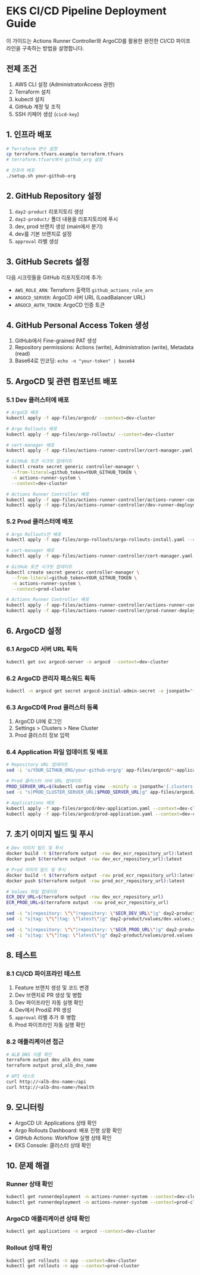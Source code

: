 # EKS CI/CD Pipeline Deployment Guide

이 가이드는 Actions Runner Controller와 ArgoCD를 활용한 완전한 CI/CD 파이프라인을 구축하는 방법을 설명합니다.

## 전제 조건

1. AWS CLI 설정 (AdministratorAccess 권한)
2. Terraform 설치
3. kubectl 설치
4. GitHub 계정 및 조직
5. SSH 키페어 생성 (`cicd-key`)

## 1. 인프라 배포

```bash
# Terraform 변수 설정
cp terraform.tfvars.example terraform.tfvars
# terraform.tfvars에서 github_org 설정

# 인프라 배포
./setup.sh your-github-org
```

## 2. GitHub Repository 설정

1. `day2-product` 리포지토리 생성
2. `day2-product/` 폴더 내용을 리포지토리에 푸시
3. dev, prod 브랜치 생성 (main에서 분기)
4. dev를 기본 브랜치로 설정
5. `approval` 라벨 생성

## 3. GitHub Secrets 설정

다음 시크릿들을 GitHub 리포지토리에 추가:

- `AWS_ROLE_ARN`: Terraform 출력의 `github_actions_role_arn`
- `ARGOCD_SERVER`: ArgoCD 서버 URL (LoadBalancer URL)
- `ARGOCD_AUTH_TOKEN`: ArgoCD 인증 토큰

## 4. GitHub Personal Access Token 생성

1. GitHub에서 Fine-grained PAT 생성
2. Repository permissions: Actions (write), Administration (write), Metadata (read)
3. Base64로 인코딩: `echo -n "your-token" | base64`

## 5. ArgoCD 및 관련 컴포넌트 배포

### 5.1 Dev 클러스터에 배포

```bash
# ArgoCD 배포
kubectl apply -f app-files/argocd/ --context=dev-cluster

# Argo Rollouts 배포
kubectl apply -f app-files/argo-rollouts/ --context=dev-cluster

# cert-manager 배포
kubectl apply -f app-files/actions-runner-controller/cert-manager.yaml --context=dev-cluster

# GitHub 토큰 시크릿 업데이트
kubectl create secret generic controller-manager \
  --from-literal=github_token=YOUR_GITHUB_TOKEN \
  -n actions-runner-system \
  --context=dev-cluster

# Actions Runner Controller 배포
kubectl apply -f app-files/actions-runner-controller/actions-runner-controller.yaml --context=dev-cluster
kubectl apply -f app-files/actions-runner-controller/dev-runner-deployment.yaml --context=dev-cluster
```

### 5.2 Prod 클러스터에 배포

```bash
# Argo Rollouts만 배포
kubectl apply -f app-files/argo-rollouts/argo-rollouts-install.yaml --context=prod-cluster

# cert-manager 배포
kubectl apply -f app-files/actions-runner-controller/cert-manager.yaml --context=prod-cluster

# GitHub 토큰 시크릿 업데이트
kubectl create secret generic controller-manager \
  --from-literal=github_token=YOUR_GITHUB_TOKEN \
  -n actions-runner-system \
  --context=prod-cluster

# Actions Runner Controller 배포
kubectl apply -f app-files/actions-runner-controller/actions-runner-controller.yaml --context=prod-cluster
kubectl apply -f app-files/actions-runner-controller/prod-runner-deployment.yaml --context=prod-cluster
```

## 6. ArgoCD 설정

### 6.1 ArgoCD 서버 URL 획득

```bash
kubectl get svc argocd-server -n argocd --context=dev-cluster
```

### 6.2 ArgoCD 관리자 패스워드 획득

```bash
kubectl -n argocd get secret argocd-initial-admin-secret -o jsonpath="{.data.password}" --context=dev-cluster | base64 -d
```

### 6.3 ArgoCD에 Prod 클러스터 등록

1. ArgoCD UI에 로그인
2. Settings > Clusters > New Cluster
3. Prod 클러스터 정보 입력

### 6.4 Application 파일 업데이트 및 배포

```bash
# Repository URL 업데이트
sed -i 's/YOUR_GITHUB_ORG/your-github-org/g' app-files/argocd/*-application.yaml

# Prod 클러스터 서버 URL 업데이트
PROD_SERVER_URL=$(kubectl config view --minify -o jsonpath='{.clusters[?(@.name=="prod-cluster")].cluster.server}')
sed -i "s|PROD_CLUSTER_SERVER_URL|$PROD_SERVER_URL|g" app-files/argocd/prod-application.yaml

# Applications 배포
kubectl apply -f app-files/argocd/dev-application.yaml --context=dev-cluster
kubectl apply -f app-files/argocd/prod-application.yaml --context=dev-cluster
```

## 7. 초기 이미지 빌드 및 푸시

```bash
# Dev 이미지 빌드 및 푸시
docker build -t $(terraform output -raw dev_ecr_repository_url):latest .
docker push $(terraform output -raw dev_ecr_repository_url):latest

# Prod 이미지 빌드 및 푸시
docker build -t $(terraform output -raw prod_ecr_repository_url):latest .
docker push $(terraform output -raw prod_ecr_repository_url):latest

# Values 파일 업데이트
ECR_DEV_URL=$(terraform output -raw dev_ecr_repository_url)
ECR_PROD_URL=$(terraform output -raw prod_ecr_repository_url)

sed -i "s|repository: \"\"|repository: \"$ECR_DEV_URL\"|g" day2-product/values/dev.values.yaml
sed -i "s|tag: \"\"|tag: \"latest\"|g" day2-product/values/dev.values.yaml

sed -i "s|repository: \"\"|repository: \"$ECR_PROD_URL\"|g" day2-product/values/prod.values.yaml
sed -i "s|tag: \"\"|tag: \"latest\"|g" day2-product/values/prod.values.yaml
```

## 8. 테스트

### 8.1 CI/CD 파이프라인 테스트

1. Feature 브랜치 생성 및 코드 변경
2. Dev 브랜치로 PR 생성 및 병합
3. Dev 파이프라인 자동 실행 확인
4. Dev에서 Prod로 PR 생성
5. `approval` 라벨 추가 후 병합
6. Prod 파이프라인 자동 실행 확인

### 8.2 애플리케이션 접근

```bash
# ALB DNS 이름 확인
terraform output dev_alb_dns_name
terraform output prod_alb_dns_name

# API 테스트
curl http://<alb-dns-name>/api
curl http://<alb-dns-name>/health
```

## 9. 모니터링

- ArgoCD UI: Applications 상태 확인
- Argo Rollouts Dashboard: 배포 진행 상황 확인
- GitHub Actions: Workflow 실행 상태 확인
- EKS Console: 클러스터 상태 확인

## 10. 문제 해결

### Runner 상태 확인
```bash
kubectl get runnerdeployment -n actions-runner-system --context=dev-cluster
kubectl get runnerdeployment -n actions-runner-system --context=prod-cluster
```

### ArgoCD 애플리케이션 상태 확인
```bash
kubectl get applications -n argocd --context=dev-cluster
```

### Rollout 상태 확인
```bash
kubectl get rollouts -n app --context=dev-cluster
kubectl get rollouts -n app --context=prod-cluster
```

